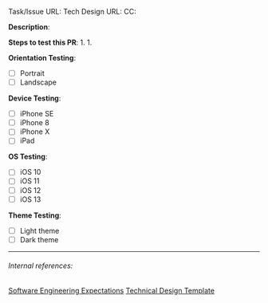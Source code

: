 <!--
Note: This checklist is a reminder of our shared engineering expectations. Feel free to change it, although assigning a GitHub reviewer and the items in bold are required.
-->

Task/Issue URL:
Tech Design URL:
CC:

**Description**:


**Steps to test this PR**:
1.
1.

<!--
Before submitting a PR, please ensure you have tested a reasonable combination of the following.  Using a simulator where a physical device is unavailable is acceptable. 

Please delete configurations you *know* do not need explicit testing.
-->

**Orientation Testing**:

* [ ] Portrait
* [ ] Landscape

**Device Testing**:

* [ ] iPhone SE
* [ ] iPhone 8
* [ ] iPhone X
* [ ] iPad

**OS Testing**:

* [ ] iOS 10
* [ ] iOS 11
* [ ] iOS 12
* [ ] iOS 13

**Theme Testing**:

* [ ] Light theme
* [ ] Dark theme

---
###### Internal references:
[Software Engineering Expectations](https://app.asana.com/0/59792373528535/199064865822552)
[Technical Design Template](https://app.asana.com/0/59792373528535/184709971311943)

